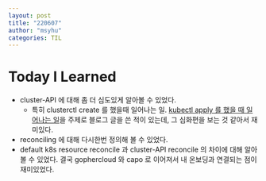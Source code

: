 ```yaml
---
layout: post
title: "220607"
author: "msyhu"
categories: TIL
---
```


# Today I Learned
- cluster-API 에 대해 좀 더 심도있게 알아볼 수 있었다.
  - 특히 clusterctl create 를 했을때 일어나는 일. [kubectl apply 를 했을 때 일어나는 일](https://velog.io/@msyhu/%EC%8B%9C%EB%A6%AC%EC%A6%884-%EC%BF%A0%EB%B2%84%EB%84%A4%ED%8B%B0%EC%8A%A4-%EC%BD%94%EB%93%9C-%EB%B6%84%EC%84%9D%ED%95%98%EA%B8%B0-kubectl-apply-f-nginx.yaml-%EC%9D%84-%EC%9E%85%EB%A0%A5%ED%95%98%EB%A9%B4-%EC%9D%BC%EC%96%B4%EB%82%98%EB%8A%94-%EC%9D%BC1-%EC%B2%AD%EC%82%AC%EC%A7%84)을 주제로 블로그 글을 쓴 적이 있는데, 그 심화편을 보는 것 같아서 재미있다.
- reconciling 에 대해 다시한번 정의해 볼 수 있었다.
- default k8s resource reconcile 과 cluster-API reconcile 의 차이에 대해 알아볼 수 있었다. 결국 gophercloud 와 capo 로 이어져서 내 온보딩과 연결되는 점이 재미있었다.
